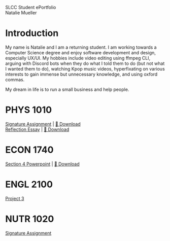 SLCC Student ePortfolio  
Natalie Mueller

# Introduction
My name is Natalie and I am a returning student. I am working towards a Computer Science degree and enjoy software development and design, especially UX/UI. My hobbies include video editing using ffmpeg CLI, arguing with Discord bots when they do what I told them to do (but not what I wanted them to do), watching Kpop music videos, hyperfixating on various interests to gain immense but unnecessary knowledge, and using oxford commas.

My dream in life is to run a small business and help people.


# PHYS 1010
[Signature Assignment](docs/physics1010/signature.md) | [🔗 Download](docs/physics1010/signature.pdf)  
[Reflection Essay](docs/physics1010/reflection.md) | [🔗 Download](docs/physics1010/reflection.pdf)

# ECON 1740
[Section 4 Powerpoint](https://docs.google.com/presentation/d/1pTFag7hkwPG33gDonw3iqBYN4LmMvtVddhQv-xgqKfM/edit?usp=sharing) | [🔗 Download](docs/econ1740/prohibitionandthewarondrugs.pptx)

# ENGL 2100
[Project 3](docs/engl2100/project3.md)

# NUTR 1020
[Signature Assignment](docs/nutr1020/signature.md)